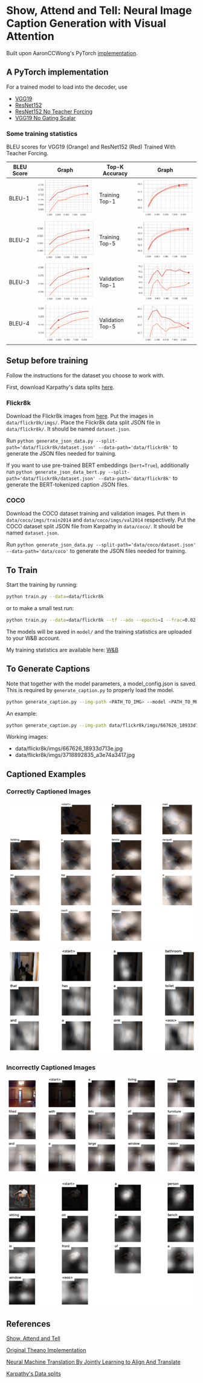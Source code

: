 # Show, Attend and Tell: Neural Image Caption Generation with Visual Attention

Built upon AaronCCWong's PyTorch [implementation](https://github.com/AaronCCWong/Show-Attend-and-Tell).

## A PyTorch implementation

For a trained model to load into the decoder, use

- [VGG19](https://www.dropbox.com/s/eybo7wvsfrvfgx3/model_10.pth?dl=0)
- [ResNet152](https://www.dropbox.com/s/0fptqsw3ym9fx2w/model_resnet152_10.pth?dl=0)
- [ResNet152 No Teacher Forcing](https://www.dropbox.com/s/wq0g2oo6eautv2s/model_nt_resnet152_10.pth?dl=0)
- [VGG19 No Gating Scalar](https://www.dropbox.com/s/li4390nmqihv4rz/model_no_b_vgg19_5.pth?dl=0)

### Some training statistics

BLEU scores for VGG19 (Orange) and ResNet152 (Red) Trained With Teacher Forcing.

| BLEU Score | Graph                        | Top-K Accuracy   | Graph                              |
|------------|------------------------------|------------------|------------------------------------|
| BLEU-1     | ![BLEU-1](/assets/bleu1.png) | Training Top-1   | ![Train TOP-1](/assets/top1.png)   |
| BLEU-2     | ![BLEU-2](/assets/bleu2.png) | Training Top-5   | ![Train TOP-5](/assets/top5.png)   |
| BLEU-3     | ![BLEU-3](/assets/bleu3.png) | Validation Top-1 | ![Val TOP-1](/assets/val_top1.png) |
| BLEU-4     | ![BLEU-4](/assets/bleu4.png) | Validation Top-5 | ![Val TOP-5](/assets/val_top5.png) |

## Setup before training

Follow the instructions for the dataset you choose to work with.

First, download Karpathy's data splits [here](https://www.kaggle.com/datasets/shtvkumar/karpathy-splits).

### Flickr8k

Download the Flickr8k images from [here](https://www.kaggle.com/datasets/adityajn105/flickr8k). Put the images in `data/flickr8k/imgs/`.
Place the Flickr8k data split JSON file in `data/flickr8k/`. It should be named `dataset.json`.

Run `python generate_json_data.py --split-path='data/flickr8k/dataset.json' --data-path='data/flickr8k'` to generate the JSON files needed for training.

If you want to use pre-trained BERT embeddings (`bert=True`), additionally run `python generate_json_data_bert.py --split-path='data/flickr8k/dataset.json' --data-path='data/flickr8k'` to generate the BERT-tokenized caption JSON files.

### COCO

Download the COCO dataset training and validation images. Put them in `data/coco/imgs/train2014` and `data/coco/imgs/val2014` respectively.
Put the COCO dataset split JSON file from Karpathy in `data/coco/`. It should be named `dataset.json`.

Run `python generate_json_data.py --split-path='data/coco/dataset.json' --data-path='data/coco'` to generate the JSON files needed for training.

## To Train

Start the training by running:

```bash
python train.py --data=data/flickr8k
```

or to make a small test run:

```bash
python train.py --data=data/flickr8k --tf --ado --epochs=1 --frac=0.02 --log-interval=2
```

The models will be saved in `model/` and the training statistics are uploaded to your W&B account.

My training statistics are available here: [W&B](https://wandb.ai/yvokeller/show-attend-and-tell)

## To Generate Captions

Note that together with the model parameters, a model_config.json is saved. This is required by `generate_caption.py` to properly load the model.

```bash
python generate_caption.py --img-path <PATH_TO_IMG> --model <PATH_TO_MODEL_PARAMETERS>
```

An example:

```bash
python generate_caption.py --img-path data/flickr8k/imgs/667626_18933d713e.jpg --model model/model_vgg19_5.pth
```

Working images:

- data/flickr8k/imgs/667626_18933d713e.jpg
- data/flickr8k/imgs/3718892835_a3e74a3417.jpg

## Captioned Examples

### Correctly Captioned Images

![Correctly Captioned Image 1](/assets/tennis.png)

![Correctly Captioned Image 2](/assets/right_cap.png)

### Incorrectly Captioned Images

![Incorrectly Captioned Image 1](/assets/bad_cap.png)

![Incorrectly Captioned Image 2](/assets/wrong_cap.png)

## References

[Show, Attend and Tell](https://arxiv.org/pdf/1502.03044.pdf)

[Original Theano Implementation](https://github.com/kelvinxu/arctic-captions)

[Neural Machine Translation By Jointly Learning to Align And Translate](https://arxiv.org/pdf/1409.0473.pdf)

[Karpathy's Data splits](https://cs.stanford.edu/people/karpathy/deepimagesent/)
